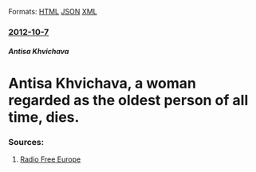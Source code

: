 
Formats: [HTML](/news/2012/10/7/antisa-khvichava-a-woman-regarded-as-the-oldest-person-of-all-time-dies.html)  [JSON](/news/2012/10/7/antisa-khvichava-a-woman-regarded-as-the-oldest-person-of-all-time-dies.json)  [XML](/news/2012/10/7/antisa-khvichava-a-woman-regarded-as-the-oldest-person-of-all-time-dies.xml)  

### [2012-10-7](/news/2012/10/7/index.md)

##### Antisa Khvichava
# Antisa Khvichava, a woman regarded as the oldest person of all time, dies. 




### Sources:

1. [Radio Free Europe](http://www.rferl.org/content/women-who-claimed-to-be-worlds-oldest-dies-in-georgia/24731879.html)
